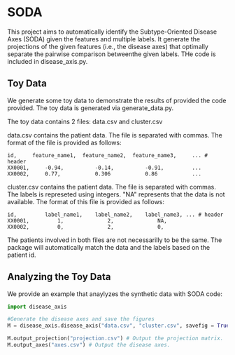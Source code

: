 # SODA
This project aims to automatically identify the Subtype-Oriented Disease Axes (SODA) given the features and multiple labels. It generate the projections of the given features (i.e., the disease axes) that optimally separate the pairwise comparison betweenthe given labels. THe code is included in disease_axis.py.

## Toy Data
We generate some toy data to demonstrate the results of provided the code provided. The toy data is generated via generate_data.py.

The toy data contains 2 files: data.csv and cluster.csv

data.csv contains the patient data. The file is separated with commas. The format of the file is provided as follows:
  
```
id,     feature_name1,  feature_name2,  feature_name3,     ... # header
XX0001,     -0.94,          -0.14,          -0.91,         ...
XX0002,     0.77,           0.306           0.86           ...
```


cluster.csv contains the patient data. The file is separated with commas. The labels is represeted using integers. "NA" represents that the data is not available. The format of this file is provided as follows:

```
id,         label_name1,    label_name2,    label_name3, ... # header
XX0001,         1,              2,              NA,
XX0002,         0,              2,              0,
```

The patients involved in both files are not necessarilly to be the same. The package will automatically match the data and the labels based on the patient id.

## Analyzing the Toy Data

We provide an example that anaylyzes the synthetic data with SODA code:

```python
import disease_axis

#Generate the disease axes and save the figures
M = disease_axis.disease_axis("data.csv", "cluster.csv", savefig = True)

M.output_projection("projection.csv") # Output the projection matrix.
M.output_axes("axes.csv") # Output the disease axes.

```




